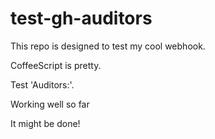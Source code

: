# test-gh-auditors

This repo is designed to test my cool webhook.

CoffeeScript is pretty.

Test 'Auditors:'.

Working well so far

It might be done!
